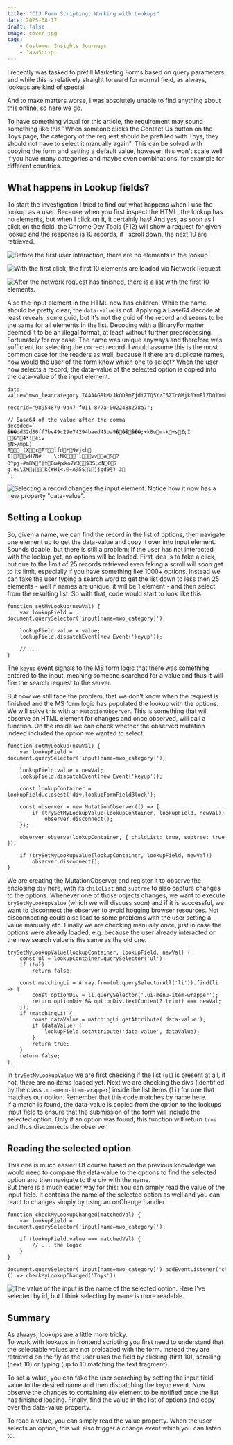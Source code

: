 ```yaml
---
title: "CIJ Form Scripting: Working with Lookups"
date: 2025-08-17
draft: false
image: cover.jpg
tags: 
    - Customer Insights Journeys
    - JavaScript
---
```


I recently was tasked to prefill Marketing Forms based on query parameters and while this is relatively straight forward for normal field, as always, lookups are kind of special. 

And to make matters worse, I was absolutely unable to find anything about this online, so here we go.

To have something visual for this article, the requirement may sound something like this "When someone clicks the Contact Us button on the Toys page, the category of the request should be prefilled with Toys, they should not have to select it manually again". This can be solved with copying the form and setting a default value, however, this won't scale well if you have many categories and maybe even combinations, for example for different countries.

## What happens in Lookup fields?
To start the investigation I tried to find out what happens when I use the lookup as a user. Because when you first inspect the HTML, the lookup has no elements, but when I click on it, it certainly has! And yes, as soon as I click on the field, the Chrome Dev Tools (F12) will show a request for given lookup and the response is 10 records, if I scroll down, the next 10 are retrieved.  

![Before the first user interaction, there are no elements in the lookup](before.jpg)

![With the first click, the first 10 elements are loaded via Network Request](network.jpg)

![After the network request has finished, there is a list with the first 10 elements.](after.jpg)

Also the input element in the HTML now has children! While the name should be pretty clear, the `data-value` is not. 
Applying a Base64 decode at least reveals, some guid, but it's not the guid of the record and seems to be the same for all elements in the list. Decoding with a BinaryFormatter deemed it to be an illegal format, at least without further preprocessing.  
Fortunately for my case: The name was unique anyways and therefore was sufficient for selecting the correct record. I would assume this is the most common case for the readers as well, because if there are duplicate names, how would the user of the form know which one to select?
When the user now selects a record, the data-value of the selected option is copied into the data-value of the input element.

``` JS
data-value="mwo_leadcategory,IAAAAGRkMzJkODBmZjdiZTQ5YzI5ZTc0Mjk0YmFlZDQ1YmE5AAEAABAAAAA7mbQrnmv6ja2+ms04dQwDbcuW8msTK5TscxdandO3pUkN8rwBlgf4RyISNJIq4iHhBdGRaXYNatvBTj7Bvy9tcEwpCkIf7vTZBxVfgShYGB94+huu11BZEBen2Gxm0vRkFCoUnN05ncrpV87dap63PIFoBApJKYYMArmpIcIZ+hp350g3t72tTiMJXDpOr0u4/RgbpQ69YGyWfx3vlbd2dv0E+w+I06uNAiYP9j9Prd5egHBqK5HfI2048AzvylcB7v6p7qsifJm5/nQBMMXPiesj1JdrbzeF56hXM5MEBKwkM/lTyzugZKb4nbJO7gZPDpud5DcgZy7NZXVcWk3e3Rq43jsaBANrtY971yNIoqeX2sLhSfA8LsJAt6uBl+V+hr5BsJZANVMFymzDf11qZ2Q5o+rCvrCrWSCtM/V/gA==";

recorid="98954879-9a47-f011-877a-0022488278a7";

// Base64 of the value after the comma
decoded=`
���dd32d80ff7be49c29e74294baed45ba9������;+k8um˖k+sZӷI
G"4*!ёiv
jN>/mpL)
B_(XxPYlfd*9Wj<h
I)!wH7N#	\:NK`lvvӫ&?O^pj+#m8W"|t0ω#ԗko7W3$3S;dNO7 g.eu\ZM;k{#HI<.@~A@5Sl]jgd9¾Y 3
`;
```

![Selecting a record changes the input element. Notice how it now has a new property "data-value".](selected.jpg)

## Setting a Lookup
So, given a name, we can find the record in the list of options, then navigate one element up to get the data-value and copy it over into input element. Sounds doable, but there is still a problem: If the user has not interacted with the lookup yet, no options will be loaded. First idea is to fake a click, but due to the limit of 25 records retrieved even faking a scroll will soon get to its limit, especially if you have something like 1000+ options. Instead we can fake the user typing a search word to get the list down to less then 25 elements - well if names are unique, it will be 1 element - and then select from the resulting list. So with that, code would start to look like this:

``` JS
function setMyLookup(newVal) {
    var lookupField = document.querySelector('input[name=mwo_category]');

    lookupField.value = value;
    lookupField.dispatchEvent(new Event('keyup')); 

    // ...
}
```
The `keyup` event signals to the MS form logic that there was something entered to the input, meaning someone searched for a value and thus it will fire the search request to the server.

But now we still face the problem, that we don't know when the request is finished and the MS form logic has populated the lookup with the options. We will solve this with an `MutationObserver`. This is something that will observe an HTML element for changes and once observed, will call a function. On the inside we can check whether the observed mutation indeed included the option we wanted to select.

``` JS
function setMyLookup(newVal) {
    var lookupField = document.querySelector('input[name=mwo_category]');

    lookupField.value = newVal;
    lookupField.dispatchEvent(new Event('keyup')); 

    const lookupContainer = lookupField.closest('div.lookupFormFieldBlock');

    const observer = new MutationObserver(() => {
        if (trySetMyLookupValue(lookupContainer, lookupField, newVal))
            observer.disconnect();
    });

    observer.observe(lookupContainer, { childList: true, subtree: true });

    if (trySetMyLookupValue(lookupContainer, lookupField, newVal))
        observer.disconnect();
}
```

We are creating the MutationObserver and register it to observe the enclosing `div` here, with its `childList` and `subtree` to also capture changes to the options. Whenever one of those objects changes, we want to execute `trySetMyLookupValue` (which we will discuss soon) and if it is successful, we want to disconnect the observer to avoid hogging browser resources. Not disconnecting could also lead to some problems with the user setting a value manually etc. Finally we are checking manually once, just in case the options were already loaded, e.g. because the user already interacted or the new search value is the same as the old one.

``` JS
trySetMyLookupValue(lookupContainer, lookupField, newVal) {
    const ul = lookupContainer.querySelector('ul');
    if (!ul) 
        return false;

    const matchingLi = Array.from(ul.querySelectorAll('li')).find(li => {
        const optionDiv = li.querySelector('.ui-menu-item-wrapper');
        return optionDiv && optionDiv.textContent?.trim() === newVal;
    });
    if (matchingLi) {
        const dataValue = matchingLi.getAttribute('data-value');
        if (dataValue) {
            lookupField.setAttribute('data-value', dataValue);
        }
        return true;
    }
    return false;
};
```

In `trySetMyLookupValue` we are first checking if the list (`ul`) is present at all, if not, there are no items loaded yet. Next we are checking the divs (identified by the class `.ui-menu-item-wrapper`) inside the list items (`li`) for one that matches our option. Remember that this code matches by name here.  
If a match is found, the data-value is copied from the option to the lookups input field to ensure that the submission of the form will include the selected option. 
Only if an option was found, this function will return `true` and thus disconnects the observer. 

## Reading the selected option
This one is much easier! Of course based on the previous knowledge we would need to compare the data-value to the options to find the selected option and then navigate to the div with the name.  
But there is a much easier way for this: You can simply read the value of the input field. It contains the name of the selected option as well and you can react to changes simply by using an onChange handler.

``` JS
function checkMyLookupChanged(matchedVal) {
    var lookupField = document.querySelector('input[name=mwo_category]');

    if (lookupField.value === matchedVal) {
        // ... the logic
    }
}

document.querySelector('input[name=mwo_category]').addEventListener('change', () => checkMyLookupChanged('Toys'))
```

![The value of the input is the name of the selected option. Here I've selected by id, but I think selecting by name is more readable.](value.jpg)

## Summary
As always, lookups are a little more tricky.  
To work with lookups in frontend scripting you first need to understand that the selectable values are not preloaded with the form. Instead they are retrieved on the fly as the user uses the field by clicking (first 10), scrolling (next 10) or typing (up to 10 matching the text fragment).  

To set a value, you can fake the user searching by setting the input field value to the desired name and then dispatching the `keyup` event. Now observe the changes to containing `div` element to be notified once the list has finished loading. Finally, find the value in the list of options and copy over the data-value property.

To read a value, you can simply read the value property. When the user selects an option, this will also trigger a change event which you can listen to.
